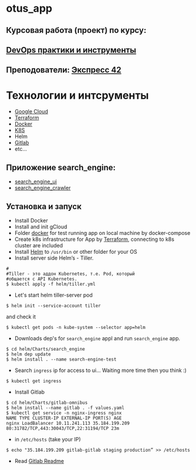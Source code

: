 # otus_app
## Курсовая работа (проект) по курсу:
## [DevOps практики и инструменты](https://otus.ru/lessons/devops-praktiki-i-instrumenty/)
## Преподователи: [Экспресс 42](https://express42.com/)

# Технологии и интсрументы
- [Google Cloud](https://console.cloud.google.com)
- [Terraform](https://www.terraform.io/)
- [Docker](https://www.docker.com/)
- [K8S](https://kubernetes.io/)
- Helm
- [Gitlab](https://about.gitlab.com/)
- etc...

## Приложение search_engine:
- [search_engine_ui](docker/ui/search_engine_ui)
- [search_engine_crawler](docker/ui/search_engine_crawler)


## Установка и запуск

- Install Docker
- Install and init gCloud
- Folder [docker](./docker) for test running app on local machine by docker-compose
- Create k8s infrastructure for App by [Terraform](./terraform), connecting to k8s cluster are included
- Install [Helm](https://github.com/kubernetes/helm/releases) to `/usr/bin` or other folder for your OS
- Install server side Helm’s - Tiller.
```
#
#Tiller - это аддон Kubernetes, т.е. Pod, который
#общается с API Kubernetes.
$ kubectl apply -f helm/tiller.yml
```
- Let's start helm tiller-server pod
```
$ helm init --service-account tiller
```
and check it
```
$ kubectl get pods -n kube-system --selector app=helm
```

- Downloads dep's for `search_engine` appl and run `search_engine` app.
```
$ cd helm/Charts/search_engine
$ helm dep update
$ helm install . --name search-engine-test
```
- Search `ingress` ip for access to ui... Waiting more time then you think :)
```
$ kubectl get ingress
```
- Install Gitlab
```
$ cd helm/Charts/gitlab-omnibus
$ helm install --name gitlab . -f values.yaml
$ kubectl get service -n nginx-ingress nginx
NAME TYPE CLUSTER-IP EXTERNAL-IP PORT(S) AGE
nginx LoadBalancer 10.11.241.113 35.184.199.209 80:31782/TCP,443:30043/TCP,22:31194/TCP 23m
```
-  in `/etc/hosts` (take your IP)
```
$ echo "35.184.199.209 gitlab-gitlab staging production” >> /etc/hosts
```
- Read [Gitlab Readme](./helm/Charts/gitlab-omnibus/Setting.md)